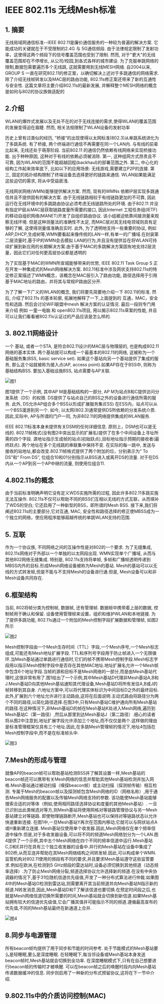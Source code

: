 # IEEE 802.11s 无线Mesh标准

## 1. 摘要

无线局域网通信标准--IEEE 802.11是廉价通信服务的一种较为普遍的解决方案. 它能成功的关键就在于不受限制的2.4G 与 5G通信频段. 由于法律规定限制了发射功率，这使得这两个频段下的信号覆盖范围也受到了限制. 然而, 对于"更大"的无线覆盖范围却在不停增长, 从公司/校园,到各式各样的城市建设. 为了克服单跳网络的限制,数据包需要遍历多个无线跳, 这就需要用到无线MESH网络. 自2004以来, GROUP S 一直在研究802.11的修正案，以确切解决上述对于多跳通信的网络需求. 除了介绍无线帧转发以及MAC层的路由功能, 802.11s修正案还带来了新的互通性与安全性. 这篇文章将主要介绍802.11s的最新发展, 并解释整个MESH网络的概念是如何与802的协议族做适配的

## 2.介绍

WLAN的爆炸式发展以及无处不在的对于无线连接的需求,使得WLAN的覆盖范围的发展变得迫在眉睫. 然而, 相关法规限制了WLAN设备的发射功率

历史上曾有过类似的经历, “桥接“的出现使得以太网标准\(802.3\)从单跳系统进化为了多跳系统. 有了桥接, 两个终端进行通信不再需要在同一个LAN内. 与有线的前辈比起来, 无线还处于萌芽阶段. 当前802.11 的通信仍然依赖有线网络来实现桥接功能. 出于种种原因, 这种对于有线的依赖必须被消除. 第一, 这种组网方式昂贵且不可靠, 因为WLAN的范围不能超越回程\(backhaul\)的部署范围之外. 第二, 中心化的结构工作起来效率底下, 比如以下的应用场景: 无线游戏,需要建立P2P的连接. 第三, 固定的拓扑结构限制了终端设备去选择更好的链路来通信. WLAN如果能满足这些迫切的需求, 将从中受益匪浅.

无线网状网络\(WMN\)能够提供解决方案. 然而, 现有的WMNs 依赖IP层实现多跳通信并且不提供固有的解决方案. 由于无线链路相较于有线链路更加的不可靠, 因此运行在无线环境中的多跳路由协议必须考虑无线链路所处的环境. 由于802.11 并没有指定IP层从MAC层获取链路度量所需要的接口, 因此Internet 工程任务组\(IETF\)的移动自组织网络\(MANET\)开发了自组织路由协议. 该小组被迫依靠间接测量来观察无线环境. 但是这种测量法的准确性不太足, 而MAC层对其无线电领域则具有足够的了解, 这使得测量值准确且实时. 此外, 为了透明地支持一些重要的协议, 例如 ARP,DHCP,生成树等,WMN要看起来像传统的LAN一样,有单一的广播域.在封装第二层流量时,基于IP的WMN会去模拟 LAN的行为,并且没有提供旨在将WLAN可持续扩展到新应用的长期解决方案.由于基于MAC的多跳解决方案固有地支持2层流量，因此它们对任何更高层协议都是透明的

为了实现基于MAC的WMN所宣城能够带来的优势, IEEE 802.11 Task Group S 正在开发一种集成式的Mesh网络解决方案. 802.11标准中涉及网状支持802.11s的特定修正案描述了WMN概念，该概念在MAC层引入了路由功能, 路径选择用于引用基于MAC地址的路由，并将其与常规IP路由区分开.

为了了解一下广义的WLAN的概念, 我们将要先简要地介绍一下 802.11的标准. 然后, 介绍了802.11s 的基本轮廓, 拓展地解释了一下,上面提到的 互通，MAC，安全性和选路. 然后会讨论WiFi联盟中mesh 解决方案的认证情况. 最后一段则专门用来介绍 例如 一童一电脑 和 open802.11s项目, 用以揭示802.11s草案的性能, 并且可以让我们看看被802.11s认证过的产品应该是怎么样的.

## 3. 802.11网络设计

一个 基站, 或者一个STA, 是符合802.11设计的MAC层与物理层的, 也是构成802.11网络的基本实体. 两个基站就可以构成一个最基本的802.11的网络, 这被称为一个基础服务集\(BSS, basic service set\). 如果这个基站向另一个基站提供了集成的服务, 那么这个站就被称为接入点\(AP, access point\).如果AP存在于BSS中, 则称为基础结构BSS. 要加入基础设施BSS, 站点需要与AP关联.

![&#x56FE;1](.gitbook/assets/1.png)

图1提供了一个示例, 其中AP M是基础结构的一部分, AP M为站点B和C提供访问分发系统（DS）的权限. DS提供了与站点自己的BSS之外的设备进行通信所需的服务. 此外, DS允许AP组合多个BSS以形成扩展服务集\(ESS\) 在ESS内，站点可以从一个BSS漫游到另一个. 如今, 以太网\(802.3\)通常提供DS所依赖的分发系统介质. 因此,实际中, AP与所谓的门户一同, 为非802.11的网络提供集成的WLAN服务.

IEEE 802.11标准本身未提供有关DSM的任何详细信息. 原则上，DSM也可以是无线的. 802.11帧格式\(没有图2中突出显示的扩展名\)提供了在多个中间设备上寻址所需的四个字段. 源地址指示生成帧的站点\(初始跃点\),目标地址指示预期的接收者\(最终跃点\). 两个地址在多个无线跳的串联集中保持不变. 在实际的每一跳中, 发送与接收的站地址,都会改变.802.11帧格式提供了两个附加的位，分别表示为“ To DS”和“ From DS”, 位组合10和01分别指示从BSS进入或离开DS的流量. 对于在DS内从一个AP到另一个AP中继的流量, 则使用位组合11.

## 4.802.11s的概念

由于当前标准明确声明它没有定义WDS实施所需的过程, 因此许多802.11多跳实施无法互操作. 802.11s不仅可以帮助不同的BSS们互相以无线的方式互联，从而填补了WDS的空白; 它还启用了一种新型的BSS，即所谓的Mesh BSS. 接下来,我们将阐述802.11s的主要部分,它对互通, MAC, 安全性和路径选择的修正使MBSS成为一个独立的网络，使应用程序能够超越传统的单跳WLAN支持的范围.

## 5. 互联

作为一个协议族, 不同网络之间的互操作性是对802的一个要求. 为了无缝集成, 802.11s网络对于外部以一个单独的以太网段出现. WMN实现单个广播域, 从而与其他802网络无缝集成. 特别是, 802.11s支持将单帧, 多帧和广播帧透明传递到MBSS内外的目标.形成Mesh网络设备被称为Mesh的基站. Mesh的基站可以以无线的方式转发帧,但是不能与不支持Mesh的设备进行通.但是, Mesh设备可以和非Mesh设备共同存在.

## 6.框架结构

当前, 802将帧分类为控制帧, 数据帧, 还有管理帧. 数据帧中携带着上层的数据, 控制帧用于确认和保留. 设备使用管理帧来设置，组织和维护WLAN和本地链接. 为了提供多跳功能, 802.11s通过一个附加的Mesh控制字段扩展数据和管理帧, 如图2所示

![&#x56FE;2](.gitbook/assets/2.png)

Mesh控制字段由一个Mesh生存时间（TTL）字段,一个Mesh序号,一个Mesh标志组成,可能还有Mesh地址扩展字段. TTL和序列号字段用于防止帧进入一个无限循环.当Mesh基站通过单跳进行通信时,它们的帧不携带Mesh控制字段.Mesh标志字段用以指示Mesh控制字段中是否存在其他MAC地址.地址扩展名允许一个Mesh帧中包含6个地址字段.当帧的源和目标不是Mesh网络的一部分,而是由Mesh基站代理时,这很非常有用了.图1给出了一个示例,其中Mesh基站D代理非Mesh基站A,B和J.Mesh基站D向其他Mesh基站通知其代理设备,Mesh基站D将所有发往A,B或J的帧转移到其自身. 六地址方案中,可以将代理实体标识为中间目标D之外的最终目标.此外,扩展到六个地址允许进行主动路由,这将在后面说明.主动式路由将路径分为两个不同的路径,以简化路径选择.在图3中,只有Mesh基站C维护通向所有Mesh基站的路径.在这种情况下,非Mesh基站D的帧在Mesh基站K处进入Mesh网络,遍历到Mesh基站C（第一路径）,然后从那里到达Mesh基站J（第二路径）.细心的读者将从图2中注意到,地址扩展字段允许添加三个地址,而不仅仅是两个.这样做的理由是标准管理框架仅具有三个地址.因此,在多跳Mesh管理帧的情况下,地址4包括在Mesh控制字段中,而不是在标准帧头中.

![&#x56FE;3](.gitbook/assets/3.png)

## 7.Mesh的形成与管理

就像AP的beacon帧可以帮助基站检测BSS并了解其设置一样,Mesh基站的beacon帧还可以携带有关Mesh网络的信息并帮助其他Mesh基站检测并加入网格.Mesh基站通过被动扫描（嗅探beacon帧）或主动扫描（探测帧传输）相互检测. 专属于Mesh的beacon帧以及探测帧包含Mesh网络的ID（网格名称）,用于通告Mesh网络服务的配置以及传输Mesh网络支持的参数. 该功能使Mesh基站能够搜索合适的对等体（例如,使用相同路径选择协议和度量的其他Mesh基站）. 一旦已识别出此类候选对等方,则Mesh基站将使用网格对等链路管理协议与另一Mesh基站建立对等链路. 即使物理链路断开,Mesh基站也可以保持对等链路状态以允许快速重新连接. 在图1中,一旦Mesh基站Y再次在范围内移动,它就可以与网状站点A或H重新建立连接. Mesh基站仅使用单个收发器.因此,Mesh网络仅在单个频率信道中操作.但是,对于多收发器设备,可以将不同的频道Mesh网络划分为一个LAN.图4提供了一个示例,其中五个Mesh网络在四个不同的频率信道中运行.Mesh基站C,D和E并行在具有三个独立收发器的设备中.并行的Mesh基站在设备中集成了802桥,从而互连并帮助在其Mesh网络结构之间转发帧.因此,可以构成单个WMN.监管机构对802.11使用的频段有不同的要求,并且要求Mesh基站遵守这些监管要求.例如在欧洲,在检测到5 GHz频段的雷达站时,设备必须切换到其他频道（动态频率选择）.为了防止Mesh网络分裂,频道选择协议允许选择新的频道.在没有中央协调器的情况下,基于31位随机信道优先级值,开发了一种分布式算法进行仲裁.如果图4中的Mesh基站O检测到雷达站,则需要离开其当前频道并向Mesh基站N指示新的频道.N转发消息,因此,Mesh基站D和T了解该信道也要切换.在预定时间段之后,也就是Mesh网络信道切换所需要的时间,Mesh基站就会切换到新信道.如果Mesh基站拥有较大的信道优先级值,它会广播其值并可能指示不同的频道.遵循最高宣布的优先值,不同的Mesh基站最终在新通道上合并.

![&#x56FE;4](.gitbook/assets/4.png)

## 8.同步与电源管理

所有beacon帧均提供了用于同步和节能的时间参考. 处于节能模式的Mesh基站要么是轻睡眠,要么是深度睡眠. 在轻睡眠下,每当邻设备或Mesh基站本身发送beacon帧时,Mesh基站就会切换到全功率. 在深度睡眠模式下,只有在自己想要进行beacon帧的传输时才被唤醒. 可以在beacon帧之后的唤醒时段内向Mesh基站传递数据缓冲的信息. 同步则启用了一种新的分布式预留协议,这将在下一节中介绍.

## 9.802.11s中的介质访问控制\(MAC\)



